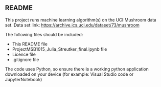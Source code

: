 README
------
This project runs machine learning algorithm(s) on the UCI Mushroom data set.
Data set link: https://archive.ics.uci.edu/dataset/73/mushroom

The following files should be included:
- This README file
- ProjectMSB1015_Julia_Streutker_final.ipynb file
- Licence file
- .gitignore file

The code uses Python, so ensure there is a working python application downloaded on your device (for example: Visual Studio code or JupyterNotebook)
